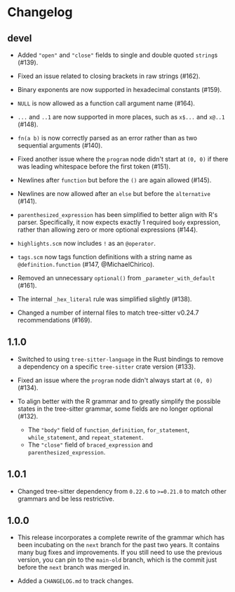 # Changelog

## devel

- Added `"open"` and `"close"` fields to single and double quoted `string`s (#139).

- Fixed an issue related to closing brackets in raw strings (#162).

- Binary exponents are now supported in hexadecimal constants (#159).

- `NULL` is now allowed as a function call argument name (#164).

- `...` and `..1` are now supported in more places, such as `x$...` and `x@..1` (#148).

- `fn(a b)` is now correctly parsed as an error rather than as two sequential arguments (#140).

- Fixed another issue where the `program` node didn't start at `(0, 0)` if there was leading whitespace before the first token (#151).

- Newlines after `function` but before the `()` are again allowed (#145).

- Newlines are now allowed after an `else` but before the `alternative` (#141).

- `parenthesized_expression` has been simplified to better align with R's parser. Specifically, it now expects exactly 1 required `body` expression, rather than allowing zero or more optional expressions (#144).

- `highlights.scm` now includes `!` as an `@operator`.

- `tags.scm` now tags function definitions with a string name as `@definition.function` (#147, @MichaelChirico).

- Removed an unnecessary `optional()` from `_parameter_with_default` (#161).

- The internal `_hex_literal` rule was simplified slightly (#138).

- Changed a number of internal files to match tree-sitter v0.24.7 recommendations (#169).

## 1.1.0

- Switched to using `tree-sitter-language` in the Rust bindings to remove a dependency on a specific `tree-sitter` crate version (#133).

- Fixed an issue where the `program` node didn't always start at `(0, 0)` (#134).

- To align better with the R grammar and to greatly simplify the possible states in the tree-sitter grammar, some fields are no longer optional (#132).
  - The `"body"` field of `function_definition`, `for_statement`, `while_statement`, and `repeat_statement`.
  - The `"close"` field of `braced_expression` and `parenthesized_expression`.

## 1.0.1

- Changed tree-sitter dependency from `0.22.6` to `>=0.21.0` to match other grammars and be less restrictive.

## 1.0.0

- This release incorporates a complete rewrite of the grammar which has been incubating on the `next` branch for the past two years. It contains many bug fixes and improvements. If you still need to use the previous version, you can pin to the `main-old` branch, which is the commit just before the `next` branch was merged in.

- Added a `CHANGELOG.md` to track changes.

